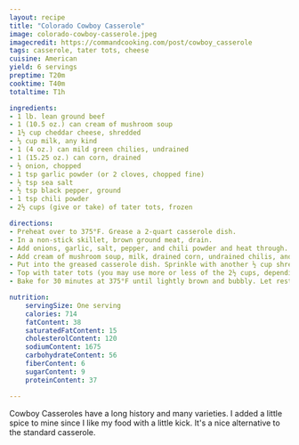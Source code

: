 ```yaml
---
layout: recipe
title: "Colorado Cowboy Casserole"
image: colorado-cowboy-casserole.jpeg
imagecredit: https://commandcooking.com/post/cowboy_casserole
tags: casserole, tater tots, cheese
cuisine: American
yield: 6 servings
preptime: T20m
cooktime: T40m
totaltime: T1h

ingredients:
- 1 lb. lean ground beef
- 1 (10.5 oz.) can cream of mushroom soup
- 1½ cup cheddar cheese, shredded
- ⅓ cup milk, any kind
- 1 (4 oz.) can mild green chilies, undrained
- 1 (15.25 oz.) can corn, drained
- ½ onion, chopped
- 1 tsp garlic powder (or 2 cloves, chopped fine)
- ½ tsp sea salt
- ½ tsp black pepper, ground
- 1 tsp chili powder
- 2½ cups (give or take) of tater tots, frozen

directions:
- Preheat over to 375°F. Grease a 2-quart casserole dish.
- In a non-stick skillet, brown ground meat, drain.
- Add onions, garlic, salt, pepper, and chili powder and heat through. Remove from the stove.
- Add cream of mushroom soup, milk, drained corn, undrained chilis, and ½ cup cheese to browned ground beef. Mix well.
- Put into the greased casserole dish. Sprinkle with another ½ cup shredded cheese.
- Top with tater tots (you may use more or less of the 2½ cups, depending on the shape of your dish.) Sprinkle final ½ cup of cheese on top.
- Bake for 30 minutes at 375°F until lightly brown and bubbly. Let rest for 5 minutes and serve.

nutrition:
    servingSize: One serving
    calories: 714
    fatContent: 38
    saturatedFatContent: 15
    cholesterolContent: 120
    sodiumContent: 1675
    carbohydrateContent: 56
    fiberContent: 6
    sugarContent: 9
    proteinContent: 37

---
```


Cowboy Casseroles have a long history and many varieties. I added a little spice to mine since I like my food with a little kick. It's a nice alternative to the standard casserole.
